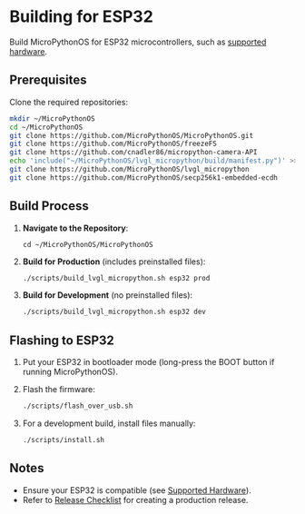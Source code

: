 # Building for ESP32

Build MicroPythonOS for ESP32 microcontrollers, such as [supported hardware](../getting-started/supported-hardware.md).

## Prerequisites

Clone the required repositories:

```bash
mkdir ~/MicroPythonOS
cd ~/MicroPythonOS
git clone https://github.com/MicroPythonOS/MicroPythonOS.git
git clone https://github.com/MicroPythonOS/freezeFS
git clone https://github.com/cnadler86/micropython-camera-API
echo 'include("~/MicroPythonOS/lvgl_micropython/build/manifest.py")' >> micropython-camera-API/src/manifest.py
git clone https://github.com/MicroPythonOS/lvgl_micropython
git clone https://github.com/MicroPythonOS/secp256k1-embedded-ecdh
```

## Build Process

1. **Navigate to the Repository**:

    ```
    cd ~/MicroPythonOS/MicroPythonOS
    ```

2. **Build for Production** (includes preinstalled files):

    ```bash
    ./scripts/build_lvgl_micropython.sh esp32 prod
    ```

3. **Build for Development** (no preinstalled files):

    ```bash
    ./scripts/build_lvgl_micropython.sh esp32 dev
    ```

## Flashing to ESP32

1. Put your ESP32 in bootloader mode (long-press the BOOT button if running MicroPythonOS).

2. Flash the firmware:

    ```bash
    ./scripts/flash_over_usb.sh
    ```

3. For a development build, install files manually:

    ```bash
    ./scripts/install.sh
    ```

## Notes

- Ensure your ESP32 is compatible (see [Supported Hardware](../getting-started/supported-hardware.md)).
- Refer to [Release Checklist](release-checklist.md) for creating a production release.
